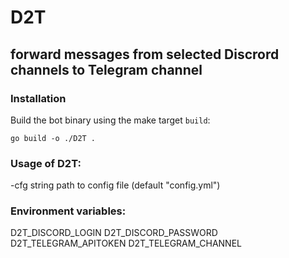 # D2T
## forward messages from selected Discrord channels to Telegram channel

### Installation

Build the bot binary using the make target `build`:
```shell script
go build -o ./D2T .
```

### Usage of D2T:
  -cfg string
        path to config file (default "config.yml")

### Environment variables:
  D2T_DISCORD_LOGIN
  D2T_DISCORD_PASSWORD
  D2T_TELEGRAM_APITOKEN
  D2T_TELEGRAM_CHANNEL
